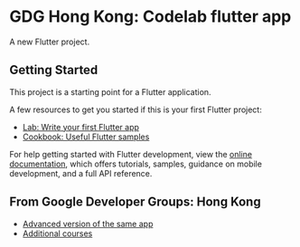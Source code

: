 # GDG Hong Kong: Codelab flutter app

A new Flutter project.

## Getting Started

This project is a starting point for a Flutter application.

A few resources to get you started if this is your first Flutter project:

- [Lab: Write your first Flutter app](https://docs.flutter.dev/get-started/codelab)
- [Cookbook: Useful Flutter samples](https://docs.flutter.dev/cookbook)

For help getting started with Flutter development, view the
[online documentation](https://docs.flutter.dev/), which offers tutorials,
samples, guidance on mobile development, and a full API reference.

## From Google Developer Groups: Hong Kong

- [Advanced version of the same app](https://dartpad.dev/e7076b40fb17a0fa899f9f7a154a02e8)
- [Additional courses](https://flutter.dev/learn)
